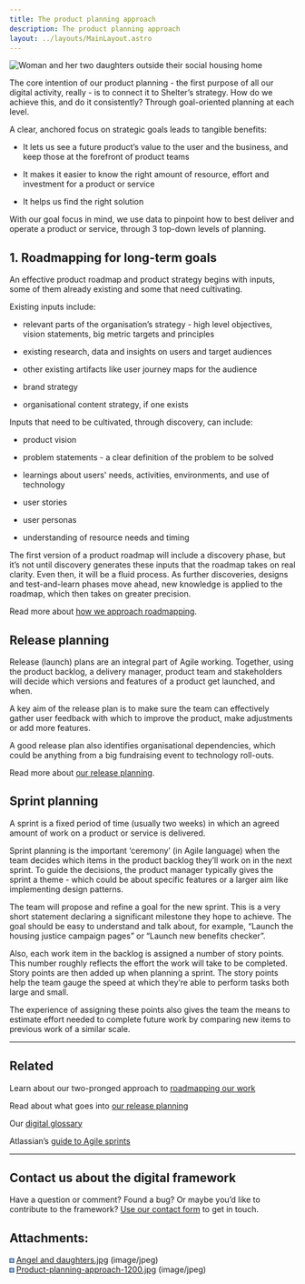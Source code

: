 ```yaml
---
title: The product planning approach
description: The product planning approach
layout: ../layouts/MainLayout.astro
---
```


![Woman and her two daughters outside their social housing home](attachments/936935511/936935535.jpg)

The core intention of our product planning - the first purpose of all our digital activity, really - is to connect it to Shelter’s strategy. How do we achieve this, and do it consistently? Through goal-oriented planning at each level.

A clear, anchored focus on strategic goals leads to tangible benefits:

*   It lets us see a future product’s value to the user and the business, and keep those at the forefront of product teams
    
*   It makes it easier to know the right amount of resource, effort and investment for a product or service
    
*   It helps us find the right solution
    

With our goal focus in mind, we use data to pinpoint how to best deliver and operate a product or service, through 3 top-down levels of planning.

1\. Roadmapping for long-term goals
-----------------------------------

An effective product roadmap and product strategy begins with inputs, some of them already existing and some that need cultivating.

Existing inputs include:

*   relevant parts of the organisation’s strategy - high level objectives, vision statements, big metric targets and principles
    
*   existing research, data and insights on users and target audiences
    
*   other existing artifacts like user journey maps for the audience
    
*   brand strategy
    
*   organisational content strategy, if one exists
    

Inputs that need to be cultivated, through discovery, can include:

*   product vision
    
*   problem statements - a clear definition of the problem to be solved
    
*   learnings about users' needs, activities, environments, and use of technology
    
*   user stories
    
*   user personas
    
*   understanding of resource needs and timing
    

The first version of a product roadmap will include a discovery phase, but it’s not until discovery generates these inputs that the roadmap takes on real clarity. Even then, it will be a fluid process. As further discoveries, designs and test-and-learn phases move ahead, new knowledge is applied to the roadmap, which then takes on greater precision.

Read more about [how we approach roadmapping](Roadmapping_936935546.html).

Release planning
----------------

Release (launch) plans are an integral part of Agile working. Together, using the product backlog, a delivery manager, product team and stakeholders will decide which versions and features of a product get launched, and when.

A key aim of the release plan is to make sure the team can effectively gather user feedback with which to improve the product, make adjustments or add more features.

A good release plan also identifies organisational dependencies, which could be anything from a big fundraising event to technology roll-outs.

Read more about [our release planning](Release-planning_936935587.html).

Sprint planning
---------------

A sprint is a fixed period of time (usually two weeks) in which an agreed amount of work on a product or service is delivered.

Sprint planning is the important ‘ceremony’ (in Agile language) when the team decides which items in the product backlog they’ll work on in the next sprint. To guide the decisions, the product manager typically gives the sprint a theme - which could be about specific features or a larger aim like implementing design patterns.

The team will propose and refine a goal for the new sprint. This is a very short statement declaring a significant milestone they hope to achieve. The goal should be easy to understand and talk about, for example, “Launch the housing justice campaign pages” or “Launch new benefits checker”.

Also, each work item in the backlog is assigned a number of story points. This number roughly reflects the effort the work will take to be completed. Story points are then added up when planning a sprint. The story points help the team gauge the speed at which they’re able to perform tasks both large and small.

The experience of assigning these points also gives the team the means to estimate effort needed to complete future work by comparing new items to previous work of a similar scale.

* * *

Related
-------

Learn about our two-pronged approach to [roadmapping our work](Roadmapping_936935546.html)

Read about what goes into [our release planning](Release-planning_936935587.html)

Our [digital glossary](Shelter%27s-digital-glossary_712245258.html)

Atlassian’s [guide to Agile sprints](https://www.atlassian.com/agile/scrum/sprints)

* * *

Contact us about the digital framework
--------------------------------------

Have a question or comment? Found a bug? Or maybe you’d like to contribute to the framework? [Use our contact form](https://england.shelter.org.uk/contact_us_about_the_digital_framework) to get in touch.

Attachments:
------------

![](images/icons/bullet_blue.gif) [Angel and daughters.jpg](attachments/936935511/936935535.jpg) (image/jpeg)  
![](images/icons/bullet_blue.gif) [Product-planning-approach-1200.jpg](attachments/936935511/936935538.jpg) (image/jpeg)
